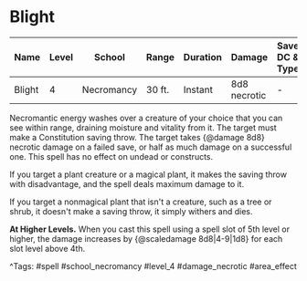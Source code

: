 # Blight

| Name | Level | School | Range | Duration | Damage | Save DC & Type |
|------|-------|--------|-------|----------|--------|----------------|
| Blight | 4 | Necromancy | 30 ft. | Instant | 8d8 necrotic | - |

Necromantic energy washes over a creature of your choice that you can see within range, draining moisture and vitality from it. The target must make a Constitution saving throw. The target takes {@damage 8d8} necrotic damage on a failed save, or half as much damage on a successful one. This spell has no effect on undead or constructs.

If you target a plant creature or a magical plant, it makes the saving throw with disadvantage, and the spell deals maximum damage to it.

If you target a nonmagical plant that isn't a creature, such as a tree or shrub, it doesn't make a saving throw, it simply withers and dies.

**At Higher Levels.** When you cast this spell using a spell slot of 5th level or higher, the damage increases by {@scaledamage 8d8|4-9|1d8} for each slot level above 4th.

^Tags: #spell #school_necromancy #level_4 #damage_necrotic #area_effect